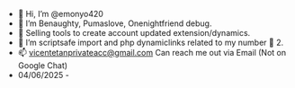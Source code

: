 - 👋 Hi, I’m @emonyo420
- 👀 I’m Benaughty, Pumaslove, Onenightfriend debug.
- 🌱 Selling tools to create account updated extension/dynamics.
- 💞️ I’m scriptsafe import and php dynamiclinks related to my number 👀 2.
- 📫 vicentetanprivateacc@gmail.com Can reach me out via Email (Not on Google Chat)
- 04/06/2025 - 
